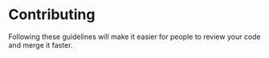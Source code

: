 # Contributing

Following these guidelines will make it easier for people to review your code and merge it faster.